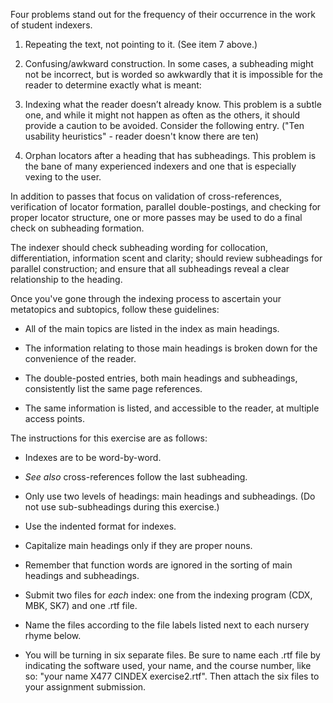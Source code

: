 Four problems stand out for the frequency of their occurrence in the work of student indexers. 

1. Repeating the text, not pointing to it. (See item 7 above.) 

2. Confusing/awkward construction. In some cases, a subheading might not be incorrect, but is worded so awkwardly that it is impossible for the reader to determine exactly what is meant: 

3. Indexing what the reader doesn’t already know. This problem is a subtle one, and while it might not happen as often as the others, it should provide a caution to be avoided. Consider the following entry. ("Ten usability heuristics" - reader doesn't know there are ten)

4. Orphan locators after a heading that has subheadings. This problem is the bane of many experienced indexers and one that is especially vexing to the user. 

In addition to passes that focus on validation of cross-references, verification of locator formation, parallel double-postings, and checking for proper locator structure, one or more passes may be used to do a final check on subheading formation. 

The indexer should check subheading wording for collocation, differentiation, information scent and clarity; should review subheadings for parallel construction; and ensure that all subheadings reveal a clear relationship to the heading. 

Once you've gone through the indexing process to ascertain your metatopics and subtopics, follow these guidelines:

-   All of the main topics are listed in the index as main headings.

-   The information relating to those main headings is broken down for the convenience of the reader.

-   The double-posted entries, both main headings and subheadings, consistently list the same page references.

-   The same information is listed, and accessible to the reader, at multiple access points.

The instructions for this exercise are as follows:

-   Indexes are to be word-by-word.

-   _See also_ cross-references follow the last subheading.

-   Only use two levels of headings: main headings and subheadings. (Do not use sub-subheadings during this exercise.)

-   Use the indented format for indexes.

-   Capitalize main headings only if they are proper nouns.

-   Remember that function words are ignored in the sorting of main headings and subheadings.

-   Submit two files for _each_ index: one from the indexing program (CDX, MBK, SK7) and one .rtf file.

-   Name the files according to the file labels listed next to each nursery rhyme below.

-   You will be turning in six separate files. Be sure to name each .rtf file by indicating the software used, your name, and the course number, like so: "your name X477 CINDEX exercise2.rtf". Then attach the six files to your assignment submission.